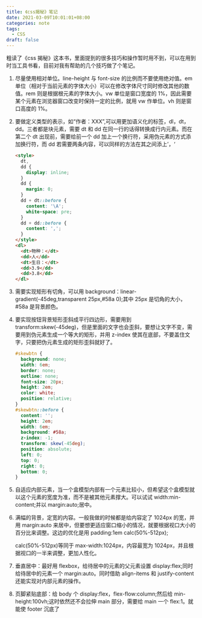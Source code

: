 ```yaml
---
title: 《css揭秘》笔记
date: 2021-03-09T10:01:01+08:00
categories: note
tags:
  - CSS
draft: false
---
```


粗读了《css 揭秘》这本书，里面提到的很多技巧和操作暂时用不到，可以在用到时当工具书看，目前对我有帮助的几个技巧做了个笔记。

1. 尽量使用相对单位。line-height 与 font-size 的比例而不要使用绝对值。em 单位（相对于当前元素的字体大小）可以在修改字体尺寸同时修改其他的数值。rem 则是根据根元素的字体大小。vw 单位是窗口宽度的 1%，因此需要某个元素在浏览器窗口改变时保持一定的比例，就用 vw 作单位。vh 则是窗口高度的 1%。

   <!--more-->

2. 要做定义类型的表示，如“作者：XXX”,可以用更加语义化的标签，dl，dt，dd。三者都是块元素，需要 dt 和 dd 在同一行的话得转换成行内元素。而在第二个 dt 出现前，需要给前一个 dd 加上一个换行符，采用伪元素的方式添加换行符，而 dd 若需要两条内容，可以同样的方法在其之间添上’，‘

   ```html
   <style>
     dt,
     dd {
       display: inline;
     }
     dd {
       margin: 0;
     }
     dd + dt::before {
       content: '\A';
       white-space: pre;
     }
     dd + dd::before {
       content: ',';
     }
   </style>
   <dl>
     <dt>物种：</dt>
     <dd>人</dd>
     <dt>生日：</dt>
     <dd>3.9</dd>
     <dd>3.8</dd>
   </dl>
   ```

3. 需要实现矩形有切角，可以用 background：linear-gradient(-45deg,transparent 25px,#58a 0);其中 25px 是切角的大小，#58a 是背景颜色。

4. 要实现按钮背景矩形歪斜成平行四边形，需要用到 transform:skew(-45deg)，但是里面的文字也会歪斜，要想让文字不变，需要用到伪元素生成一个等大的矩形，并用 z-index 使其在底部，不要盖住文字，只要把伪元素生成的矩形歪斜就好了。

   ```css
   #skewbtn {
     background: none;
     width: 6em;
     border: none;
     outline: none;
     font-size: 20px;
     height: 2em;
     color: white;
     position: relative;
   }
   #skewbtn::before {
     content: '';
     height: 2em;
     width: 6em;
     background: #58a;
     z-index: -1;
     transform: skew(-45deg);
     position: absolute;
     left: 0;
     top: 0;
     right: 0;
     bottom: 0;
   }
   ```

5. 自适应内部元素，当一个盒模型内部有一个元素比较小，但希望这个盒模型就以这个元素的宽度为准，而不是被其他元素撑大。可以试试 width:min-content;并以 margin:auto;居中。

6. 满幅的背景，定宽的内容。一般我做的时候都是给内容定了 1024px 的宽，并用 margin:auto 来居中，但要想更适应窗口缩小的情况，就要根据视口大小的百分比来调整。这边的优化是用 padding:1em calc(50%-512px);

   calc(50%-512px)等同于 max-width:1024px，内容最宽为 1024px，并且根据视口的一半来调整，更加人性化。

7. 垂直居中：最好用 flexbox，给待居中的元素的父元素设置 display:flex;同时给待居中的元素一个 margin:auto。同时借助 align-items 和 justify-content 还能实现对内部元素的操作。

8. 页脚紧贴底部：给 body 个 display:flex，flex-flow:column;然后给 min-height:100vh;这时依然还不会拉伸 main 部分，需要给 main 一个 flex:1。就能使 footer 沉底了
